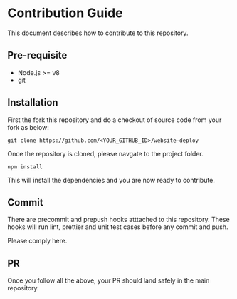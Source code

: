 # Contribution Guide

This document describes how to contribute to this repository.


## Pre-requisite

- Node.js >= v8
- git

## Installation

First the fork this repository and do a checkout of source code from your fork as below:

```console
git clone https://github.com/<YOUR_GITHUB_ID>/website-deploy
```

Once the repository is cloned, please navgate to the project folder.

```console
npm install
```

This will install the dependencies and you are now ready to contribute.

## Commit

There are precommit and prepush hooks atttached to this repository. These hooks will run lint, prettier and unit test cases before any commit and push.

Please comply here.

## PR

Once you follow all the above, your PR should land safely in the main repository.
